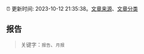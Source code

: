 :alarm_clock: 更新时间: 2023-10-12 21:35:38。[文章来源](/README.md)、[文章分类](/TAGS.md)

## 报告


> 关键字：`报告`、`月报`



